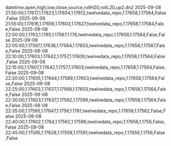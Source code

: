 datetime,open,high,low,close,source,rollH20,rollL20,up2,dn2
2025-09-08 21:50:00,1.17617,1.17623,1.17604,1.17612,twelvedata_repo,1.17658,1.17584,False,False
2025-09-08 21:55:00,1.17616,1.17656,1.17603,1.17627,twelvedata_repo,1.17658,1.17584,False,False
2025-09-08 22:00:00,1.1763,1.1765,1.17567,1.176,twelvedata_repo,1.17658,1.17584,False,False
2025-09-08 22:05:00,1.17597,1.17636,1.17564,1.17603,twelvedata_repo,1.17658,1.17567,False,False
2025-09-08 22:10:00,1.17603,1.17642,1.1757,1.17609,twelvedata_repo,1.17658,1.17564,False,False
2025-09-08 22:15:00,1.17607,1.17642,1.1757,1.17603,twelvedata_repo,1.17658,1.17564,False,False
2025-09-08 22:20:00,1.17605,1.17644,1.17569,1.17603,twelvedata_repo,1.17658,1.17564,False,False
2025-09-08 22:25:00,1.17603,1.17637,1.17568,1.17603,twelvedata_repo,1.17658,1.17564,False,False
2025-09-08 22:30:00,1.17603,1.17637,1.17562,1.17596,twelvedata_repo,1.17658,1.17564,False,False
2025-09-08 22:35:00,1.17595,1.17647,1.1756,1.1761,twelvedata_repo,1.17658,1.17562,False,False
2025-09-08 22:40:00,1.17602,1.1764,1.17562,1.17596,twelvedata_repo,1.17656,1.1756,False,False
2025-09-08 22:45:00,1.17595,1.17628,1.17559,1.17591,twelvedata_repo,1.17656,1.1756,False,False
